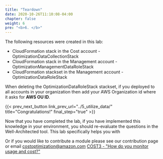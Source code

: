 ```yaml
---
title: "Teardown"
date: 2020-10-26T11:10:08-04:00
chapter: false
weight: 6
pre: "<b>6. </b>"
---
```


The following resources were created in this lab:

- CloudFormation stack in the Cost account - OptimizationDataCollectionStack
- CloudFormation stack in the Management account - OptimizationManagementDataRoleStack
- CloudFormation stackset in the Management account - OptimizationDataRoleStack

When deleting the OptimizationDataRoleStack stackset, if you deployed to all accounts in your organization then add your AWS Organization id where it asks for **AWS OU ID**.

{{< prev_next_button link_prev_url="../5_utilize_data/"  title="Congratulations!" final_step="true" >}}


Now that you have completed the lab, if you have implemented this knowledge in your environment,
you should re-evaluate the questions in the Well-Architected tool. This lab specifically helps you with

Or if you would like to contribute a module please see our contribution page or email costoptimization@amazon.com
[COST3 - "How do you monitor usage and cost?"](https://docs.aws.amazon.com/wellarchitected/latest/framework/a-expenditure-and-usage-awareness.html)



